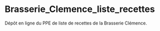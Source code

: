 # Brasserie_Clemence_liste_recettes
 Dépôt en ligne du PPE de liste de recettes de la Brasserie Clémence.
